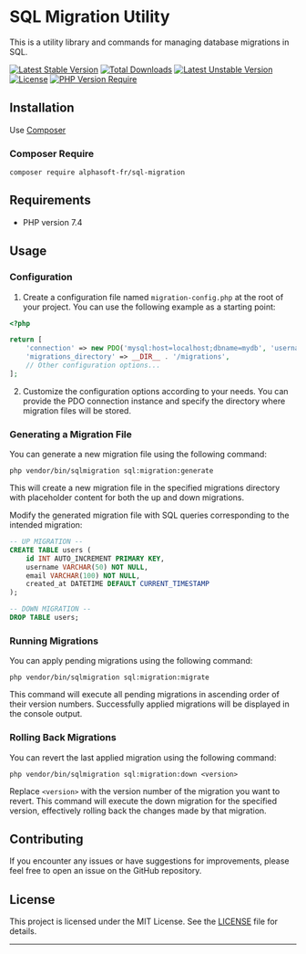 # SQL Migration Utility
This is a utility library and commands for managing database migrations in SQL.

[![Latest Stable Version](http://poser.pugx.org/alphasoft-fr/sql-migration/v)](https://packagist.org/packages/alphasoft-fr/sql-migration) [![Total Downloads](http://poser.pugx.org/alphasoft-fr/sql-migration/downloads)](https://packagist.org/packages/alphasoft-fr/sql-migration) [![Latest Unstable Version](http://poser.pugx.org/alphasoft-fr/sql-migration/v/unstable)](https://packagist.org/packages/alphasoft-fr/sql-migration) [![License](http://poser.pugx.org/alphasoft-fr/sql-migration/license)](https://packagist.org/packages/alphasoft-fr/sql-migration) [![PHP Version Require](http://poser.pugx.org/alphasoft-fr/sql-migration/require/php)](https://packagist.org/packages/alphasoft-fr/sql-migration)
## Installation
Use [Composer](https://getcomposer.org/)

### Composer Require
```
composer require alphasoft-fr/sql-migration
```

## Requirements

* PHP version 7.4

## Usage

### Configuration

1. Create a configuration file named `migration-config.php` at the root of your project. You can use the following example as a starting point:

```php
<?php

return [
    'connection' => new PDO('mysql:host=localhost;dbname=mydb', 'username', 'password'),
    'migrations_directory' => __DIR__ . '/migrations',
    // Other configuration options...
];
```

2. Customize the configuration options according to your needs. You can provide the PDO connection instance and specify the directory where migration files will be stored.

### Generating a Migration File

You can generate a new migration file using the following command:

```shell
php vendor/bin/sqlmigration sql:migration:generate
```

This will create a new migration file in the specified migrations directory with placeholder content for both the up and down migrations.

Modify the generated migration file with SQL queries corresponding to the intended migration:

```sql
-- UP MIGRATION --
CREATE TABLE users (
    id INT AUTO_INCREMENT PRIMARY KEY,
    username VARCHAR(50) NOT NULL,
    email VARCHAR(100) NOT NULL,
    created_at DATETIME DEFAULT CURRENT_TIMESTAMP
);

-- DOWN MIGRATION --
DROP TABLE users;
```

### Running Migrations

You can apply pending migrations using the following command:

```shell
php vendor/bin/sqlmigration sql:migration:migrate
```

This command will execute all pending migrations in ascending order of their version numbers. Successfully applied migrations will be displayed in the console output.

### Rolling Back Migrations

You can revert the last applied migration using the following command:

```shell
php vendor/bin/sqlmigration sql:migration:down <version>
```

Replace `<version>` with the version number of the migration you want to revert. This command will execute the down migration for the specified version, effectively rolling back the changes made by that migration.

## Contributing

If you encounter any issues or have suggestions for improvements, please feel free to open an issue on the GitHub repository.

## License

This project is licensed under the MIT License. See the [LICENSE](LICENSE) file for details.

---
